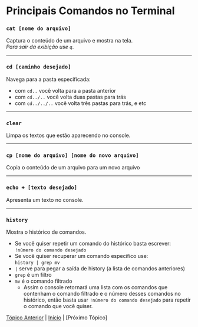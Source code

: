 # Principais Comandos no Terminal

### `cat [nome do arquivo]`  
Captura o conteúdo de um arquivo e mostra na tela.  
_Para sair da exibição use  `q`_.  

---

### `cd [caminho desejado]`  
Navega para a pasta especificada:  
* com `cd..` você volta para a pasta anterior
* com `cd../..` você volta duas pastas para trás
* com `cd../../..` você volta três pastas para trás, e etc  

---

### `clear`   
Limpa os textos que estão aparecendo no console.

---

### `cp [nome do arquivo] [nome do novo arquivo]`  
Copia o conteúdo de um arquivo para um novo arquivo

---

### `echo + [texto desejado]`  
Apresenta um texto no console.

---

### `history`  
Mostra o histórico de comandos.

* Se você quiser repetir um comando do histórico basta escrever:  
`!número do comando desejado`
* Se você quiser recuperar um comando específico use:  
`history | grep mv`
* `|` serve para pegar a saída de history (a lista de comandos anteriores)
* `grep` é um filtro
* `mv` é o comando filtrado  
  * Assim o console retornará uma lista com os comandos que contenham o comando filtrado e o número desses comandos no histórico, então basta usar `!número do comando desejado` para repetir o comando que você quiser.

[Tópico Anterior](InstalacaoEConfiguracao.md) | [Início](README.md) | [Próximo Tópico]
